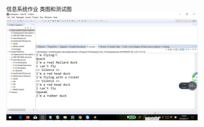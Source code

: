 信息系统作业
类图和测试图
![Image text](https://github.com/cumtljy/duck-system/blob/master/%E6%B5%8B%E8%AF%95%E7%BB%93%E6%9E%9C.jpg)

